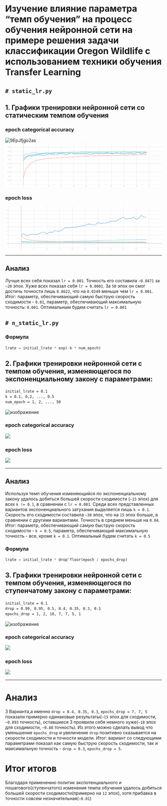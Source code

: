 # Изучение влияние параметра “темп обучения” на процесс обучения нейронной сети на примере решения задачи классификации Oregon Wildlife с использованием техники обучения Transfer Learning
## ```# static_lr.py```
## 1. Графики тренировки нейронной сети со статическим темпом обучения 

### epoch categorical accuracy
![9EpJfjgo2as](https://user-images.githubusercontent.com/61012068/111904289-302d6000-8a57-11eb-8238-659a7749af1a.jpg)
![](./graphic/static_categorical_accuracy.svg)
### epoch loss
![](./graphic/static_loss.svg)
***
## Анализ
Лучше всех себя показал ```lr = 0.001```. Точность его составила ```~0.8871``` за ```~20``` эпох. Хуже всех показал себя ```lr = 0.0001```. За ```50``` эпох он смог достичь точности лишь ```0.8622```, что на ```0.0249``` меньше чем ```lr = 0.001```. </br> Итог: параметр, обеспечивающий самую быструю скорость сходимости - ```0.01```, параметр, обеспечивающий максимальную точность: ```0.001```. Оптимальным будем считать ```lr = 0.001```
## ```# n_static_lr.py```

### Формула
```python
lrate = initial_lrate * exp(-k * num_epoch)
```
## 2. Графики тренировки нейронной сети с темпом обучения, изменяющегося по экспоненциальному закону с параметрами: </br>
```initial_lrate = 0.1``` </br> 
```k = 0.1, 0,2, ..., 0.5``` </br> 
```num_epoch = 1, 2, ..., 50``` </br> </br>
![изображение](https://user-images.githubusercontent.com/61012068/111904308-505d1f00-8a57-11eb-92b4-b09483f01d86.png)

### epoch categorical accuracy
![](./graphic/exp_categorical_accuracy.svg)
### epoch loss
![](./graphic/exp_loss.svg)
***
## Анализ
Используя темп обучения изменяющийся по экспоненциальному закону удалось добиться большей скорости сходимости (```~15``` эпох) для всех ```k != 0.1```, в сравнении с ```lr = 0.001```. Среди всех представленных вариантов экспоненциального затухания выделяется лишь ```k = 0.1```. Скорость его сходимости составила ```~30``` эпох, что на ```15``` эпох больше, в сравнении с другими вариантами. Точность в среднем меньше на ```0.04```. </br> Итог: параметр, обеспечивающий самую быструю скорость сходимости - ```k = 0.5```, параметр, обеспечивающий максимальную точность - все, кроме ```k = 0.1```. Оптимальный будем считать ```k = 0.5```
### Формула
```python
lrate = initial_lrate * drop^floor(epoch / epochs_drop) 
```
## 3. Графики тренировки нейронной сети с темпом обучения, изменяющегося по ступенчатому закону с параметрами: </br>
```initial_lrate = 0.1``` </br> 
```drop = 0.99, 0.95, 0.5, 0.4, 0.35, 0.3, 0.1``` </br> 
```epochs_drop = 1, 2, 10, 7, 7, 5, 1``` </br> </br> 
![изображение](https://user-images.githubusercontent.com/61012068/111904315-59e68700-8a57-11eb-9088-8b8d958053a3.png)

### epoch categorical accuracy
![](./graphic/step_categorical_accuracy.svg)
### epoch loss
![](./graphic/step_loss.svg)
***
# Анализ
3 Варианта,а именно ```drop = 0.4, 0.35, 0.3```, ```epochs_drop = 7, 7, 5``` показали примерно одинаковые результаты(```~15``` эпох для сходимости, ```~0.893``` точность), оставшиеся 3 проявили себя немного хуже(```~18``` эпох для сходимости, ```~0.88``` точность). Из этого можно сделать вывод что уменьшение ```epochs_drop``` и увеличение ```drop``` позитивно сказывается на скорости сходимости и точности модели. Итог: вариант со следующими параметрами показал как самую быструю скорость сходимости, так и максимальную точность - ```drop = 0.3```, ```epochs_drop = 5```.
# Итог итогов
Благодаря применению политик экспотенциального и пошагового(ступенчатого) изменения темпа обучения удалось добиться большей скорости сходимости(примерно на ```12``` эпох), хотя прибавка в точности совсем незначительная(```~0.01```)
